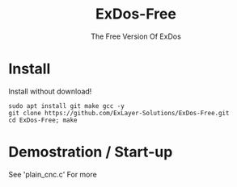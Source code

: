 <div align="center">
    <h1>ExDos-Free</h1>
    <p>The Free Version Of ExDos</p>
</div>

# Install
<p>Install without download!</p>

```
sudo apt install git make gcc -y
git clone https://github.com/ExLayer-Solutions/ExDos-Free.git
cd ExDos-Free; make
```

# Demostration / Start-up
<p>See 'plain_cnc.c' For more</p>

